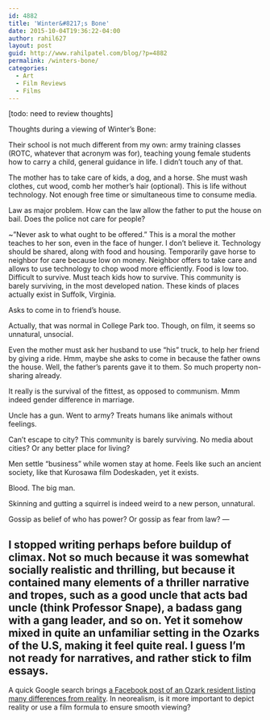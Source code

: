 ```yaml
---
id: 4882
title: 'Winter&#8217;s Bone'
date: 2015-10-04T19:36:22-04:00
author: rahil627
layout: post
guid: http://www.rahilpatel.com/blog/?p=4882
permalink: /winters-bone/
categories:
  - Art
  - Film Reviews
  - Films
---
```

[todo: need to review thoughts]

Thoughts during a viewing of Winter’s Bone:

Their school is not much different from my own: army training classes (ROTC, whatever that acronym was for), teaching young female students how to carry a child, general guidance in life. I didn’t touch any of that.

The mother has to take care of kids, a dog, and a horse. She must wash clothes, cut wood, comb her mother’s hair (optional). This is life without technology. Not enough free time or simultaneous time to consume media.

Law as major problem. How can the law allow the father to put the house on bail. Does the police not care for people?

~”Never ask to what ought to be offered.” This is a moral the mother teaches to her son, even in the face of hunger. I don’t believe it. Technology should be shared, along with food and housing.
Temporarily gave horse to neighbor for care because low on money. Neighbor offers to take care and allows to use technology to chop wood more efficiently. Food is low too. Difficult to survive.
Must teach kids how to survive. This community is barely surviving, in the most developed nation. These kinds of places actually exist in Suffolk, Virginia.

Asks to come in to friend’s house.

Actually, that was normal in College Park too. Though, on film, it seems so unnatural, unsocial.

Even the mother must ask her husband to use “his” truck, to help her friend by giving a ride. Hmm, maybe she asks to come in because the father owns the house. Well, the father’s parents gave it to them. So much property non-sharing already.

It really is the survival of the fittest, as opposed to communism.
Mmm indeed gender difference in marriage.

Uncle has a gun. Went to army? Treats humans like animals without feelings.

Can’t escape to city? This community is barely surviving. No media about cities? Or any better place for living?

Men settle “business” while women stay at home. Feels like such an ancient society, like that Kurosawa film Dodeskaden, yet it exists.

Blood. The big man.

Skinning and gutting a squirrel is indeed weird to a new person, unnatural.

Gossip as belief of who has power? Or gossip as fear from law?
—

I stopped writing perhaps before buildup of climax. Not so much because it was somewhat socially realistic and thrilling, but because it contained many elements of a thriller narrative and tropes, such as a good uncle that acts bad uncle (think Professor Snape), a badass gang with a gang leader, and so on. Yet it somehow mixed in quite an unfamiliar setting in the Ozarks of the U.S, making it feel quite real. I guess I’m not ready for narratives, and rather stick to film essays.
--

A quick Google search brings <a href="https://www.facebook.com/notes/matt-decker/10-things-winters-bone-got-completely-wrong-about-the-ozarks/10150625789986771">a Facebook post of an Ozark resident listing many differences from reality</a>. In neorealism, is it more important to depict reality or use a film formula to ensure smooth viewing?